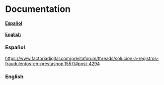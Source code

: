 # Documentation
#### [Español](#markdown-header-spanish)
#### [English](#markdown-header-english)

### Español
https://www.factoriadigital.com/prestaforum/threads/solucion-a-registros-fraudulentos-en-prestashop.1557/#post-4294

### English
